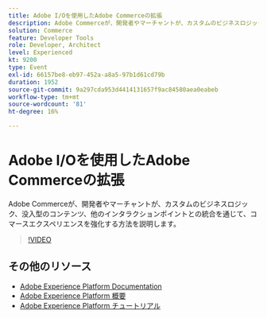 ```yaml
---
title: Adobe I/Oを使用したAdobe Commerceの拡張
description: Adobe Commerceが、開発者やマーチャントが、カスタムのビジネスロジック、没入型のコンテンツ、他のインタラクションポイントとの統合を通じて、コマースエクスペリエンスを強化する方法を説明します。
solution: Commerce
feature: Developer Tools
role: Developer, Architect
level: Experienced
kt: 9200
type: Event
exl-id: 66157be8-eb97-452a-a8a5-97b1d61cd79b
duration: 1952
source-git-commit: 9a297cda953d4414131657f9ac84580aea0eabeb
workflow-type: tm+mt
source-wordcount: '81'
ht-degree: 16%

---
```


# Adobe I/Oを使用したAdobe Commerceの拡張

Adobe Commerceが、開発者やマーチャントが、カスタムのビジネスロジック、没入型のコンテンツ、他のインタラクションポイントとの統合を通じて、コマースエクスペリエンスを強化する方法を説明します。

>[!VIDEO](https://video.tv.adobe.com/v/337727/?quality=12&learn=on&hidetitle=true)

## その他のリソース

- [Adobe Experience Platform Documentation](https://experienceleague.adobe.com/docs/experience-platform.html?lang=ja)
- [Adobe Experience Platform 概要](https://experienceleague.adobe.com/docs/experience-platform/landing/home.html?lang=ja)
- [Adobe Experience Platform チュートリアル](https://experienceleague.adobe.com/docs/platform-learn/tutorials/overview.html?lang=ja)
